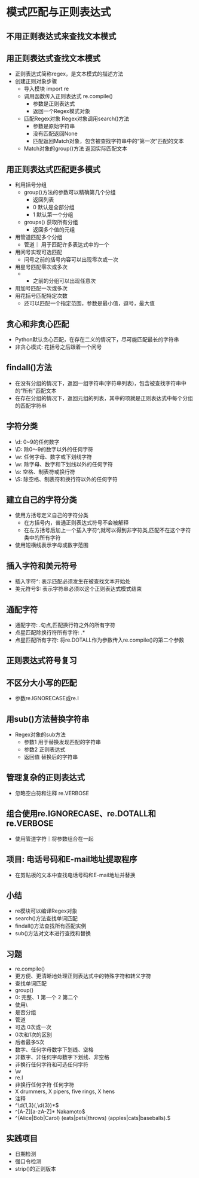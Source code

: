 # 模式匹配与正则表达式
## 不用正则表达式来查找文本模式
## 用正则表达式查找文本模式
- 正则表达式简称regex，是文本模式的描述方法
- 创建正则对象步骤
    - 导入模块 import re
    - 调用函数传入正则表达式 re.compile() 
        - 参数是正则表达式
        - 返回一个Regex模式对象
    - 匹配Regex对象 Regex对象调用search()方法
        - 参数是原始字符串
        - 没有匹配返回None
        - 匹配返回Match对象，包含被查找字符串中的“第一次”匹配的文本
    - Match对象的group()方法 返回实际匹配文本
## 用正则表达式匹配更多模式
- 利用括号分组
    - group()方法的参数可以精确第几个分组
        - 返回列表
        - 0 默认是全部分组
        - 1 默认第一个分组
    - groups() 获取所有分组
        - 返回多个值的元组
- 用管道匹配多个分组   
    - 管道｜ 用于匹配许多表达式中的一个
- 用问号实现可选匹配
    - 问号之前的括号内容可以出现零次或一次
- 用星号匹配零次或多次
    - * 之前的分组可以出现任意次
- 用加号匹配一次或多次
- 用花括号匹配特定次数
    - 还可以匹配一个指定范围，参数是最小值，逗号，最大值
## 贪心和非贪心匹配
- Python默认贪心匹配，在存在二义的情况下，尽可能匹配最长的字符串
- 非贪心模式: 花括号之后跟着一个问号
## findall()方法
- 在没有分组的情况下，返回一组字符串(字符串列表)，包含被查找字符串中的“所有”匹配文本
- 在存在分组的情况下，返回元组的列表，其中的项就是正则表达式中每个分组的匹配字符串
## 字符分类
- \d: 0~9的任何数字
- \D: 除0～9的数字以外的任何字符
- \w: 任何字母、数字或下划线字符
- \w: 除字母、数字和下划线以外的任何字符
- \s: 空格、制表符或换行符
- \S: 除空格、制表符和换行符以外的任何字符
## 建立自己的字符分类
- 使用方括号定义自己的字符分类
    - 在方括号内，普通正则表达式符号不会被解释
    - 在左方括号后加上一个插入字符^,就可以得到非字符类,匹配不在这个字符类中的所有字符
- 使用短横线表示字母或数字范围
## 插入字符和美元符号
- 插入字符^: 表示匹配必须发生在被查找文本开始处
- 美元符号$: 表示字符串必须以这个正则表达式模式结束
## 通配字符
- 通配字符: .句点,匹配换行符之外的所有字符
- 点星匹配除换行符所有字符: .*
- 点星匹配所有字符: 将re.DOTALL作为参数传入re.compile()的第二个参数
## 正则表达式符号复习
## 不区分大小写的匹配
- 参数re.IGNORECASE或re.I
## 用sub()方法替换字符串
- Regex对象的sub方法
    - 参数1 用于替换发现匹配的字符串
    - 参数2 正则表达式
    - 返回值 替换后的字符串
## 管理复杂的正则表达式
- 忽略空白符和注释 re.VERBOSE
## 组合使用re.IGNORECASE、re.DOTALL和re.VERBOSE
- 使用管道字符｜将参数组合在一起
## 项目: 电话号码和E-mail地址提取程序
- 在剪贴板的文本中查找电话号码和E-mail地址并替换
## 小结
- re模块可以编译Regex对象
- search()方法查找单词匹配
- findall()方法查找所有匹配实例
- sub()方法对文本进行查找和替换
## 习题
- re.compile()
- 更方便、更清晰地处理正则表达式中的特殊字符和转义字符
- 查找单词匹配
- group()
- 0: 完整、1 第一个 2 第二个
- 使用\
- 是否分组
- 管道
- 可选  0次或一次
- 0次和1次的区别
- 后者最多5次
- 数字、任何字母数字下划线、空格
- 非数字、非任何字母数字下划线、非空格
- 非换行任何字符和可选任何字符
- \w
- re.I
- 非换行任何字符 任何字符
- X drummers, X pipers, five rings, X hens
- 注释
- ^\d{1,3}(,\d{3})*$
- ^[A-Z][a-zA-Z]* Nakamoto$
- ^(Alice|Bob|Carol) (eats|pets|throws) (apples|cats|baseballs)\.$
## 实践项目
- 日期检测
- 强口令检测
- strip()的正则版本